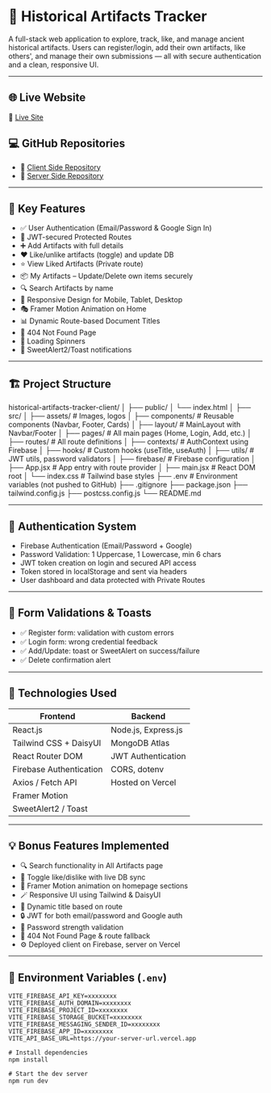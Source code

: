 # 🏺 Historical Artifacts Tracker

A full-stack web application to explore, track, like, and manage ancient historical artifacts. Users can register/login, add their own artifacts, like others', and manage their own submissions — all with secure authentication and a clean, responsive UI.

---

## 🌐 Live Website

🔗 [Live Site](https://artifact-tracker.netlify.app/liked-artifacts)

## 💻 GitHub Repositories

- 🔗 [Client Side Repository](https://github.com/Programming-Hero-Web-Course4/b11a11-client-side-MdMahfujHossenPr)
- 🔗 [Server Side Repository](https://github.com/Programming-Hero-Web-Course4/b11a10-server-side-MdMahfujHossenPr)

---

## 🚀 Key Features

- ✅ User Authentication (Email/Password & Google Sign In)
- 🔐 JWT-secured Protected Routes
- ➕ Add Artifacts with full details
- ❤️ Like/unlike artifacts (toggle) and update DB
- ⭐ View Liked Artifacts (Private route)
- 📦 My Artifacts – Update/Delete own items securely
- 🔍 Search Artifacts by name
- 🎨 Responsive Design for Mobile, Tablet, Desktop
- 🎭 Framer Motion Animation on Home
- 📊 Dynamic Route-based Document Titles
- 🚫 404 Not Found Page
- 🔄 Loading Spinners
- 🔔 SweetAlert2/Toast notifications

---

## 🏗️ Project Structure
historical-artifacts-tracker-client/
│
├── public/
│ └── index.html
│
├── src/
│ ├── assets/ # Images, logos
│ ├── components/ # Reusable components (Navbar, Footer, Cards)
│ ├── layout/ # MainLayout with Navbar/Footer
│ ├── pages/ # All main pages (Home, Login, Add, etc.)
│ ├── routes/ # All route definitions
│ ├── contexts/ # AuthContext using Firebase
│ ├── hooks/ # Custom hooks (useTitle, useAuth)
│ ├── utils/ # JWT utils, password validators
│ ├── firebase/ # Firebase configuration
│ ├── App.jsx # App entry with route provider
│ ├── main.jsx # React DOM root
│ └── index.css # Tailwind base styles
├── .env # Environment variables (not pushed to GitHub)
├── .gitignore
├── package.json
├── tailwind.config.js
├── postcss.config.js
└── README.md

---

## 🔐 Authentication System

- Firebase Authentication (Email/Password + Google)
- Password Validation: 1 Uppercase, 1 Lowercase, min 6 chars
- JWT token creation on login and secured API access
- Token stored in localStorage and sent via headers
- User dashboard and data protected with Private Routes

---

## 🧾 Form Validations & Toasts

- ✅ Register form: validation with custom errors
- ✅ Login form: wrong credential feedback
- ✅ Add/Update: toast or SweetAlert on success/failure
- ✅ Delete confirmation alert

---

## 🧠 Technologies Used

| Frontend                 | Backend                     |
|--------------------------|-----------------------------|
| React.js                 | Node.js, Express.js         |
| Tailwind CSS + DaisyUI   | MongoDB Atlas               |
| React Router DOM         | JWT Authentication          |
| Firebase Authentication  | CORS, dotenv                |
| Axios / Fetch API        | Hosted on Vercel            |
| Framer Motion            |                             |
| SweetAlert2 / Toast      |                             |

---

## 💡 Bonus Features Implemented

- 🔍 Search functionality in All Artifacts page
- 🔁 Toggle like/dislike with live DB sync
- 🎯 Framer Motion animation on homepage sections
- 🪄 Responsive UI using Tailwind & DaisyUI
- 📄 Dynamic title based on route
- 🔒 JWT for both email/password and Google auth
- 🧪 Password strength validation
- 🧹 404 Not Found Page & route fallback
- ⚙️ Deployed client on Firebase, server on Vercel

---

## 🧪 Environment Variables (`.env`)

```env
VITE_FIREBASE_API_KEY=xxxxxxxx
VITE_FIREBASE_AUTH_DOMAIN=xxxxxxxx
VITE_FIREBASE_PROJECT_ID=xxxxxxxx
VITE_FIREBASE_STORAGE_BUCKET=xxxxxxxx
VITE_FIREBASE_MESSAGING_SENDER_ID=xxxxxxxx
VITE_FIREBASE_APP_ID=xxxxxxxx
VITE_API_BASE_URL=https://your-server-url.vercel.app

# Install dependencies
npm install

# Start the dev server
npm run dev


